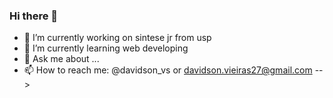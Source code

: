### Hi there 👋

- 🔭 I’m currently working on sintese jr from usp
- 🌱 I’m currently learning web developing
- 💬 Ask me about ...
- 📫 How to reach me: @davidson_vs or davidson.vieiras27@gmail.com
-->
